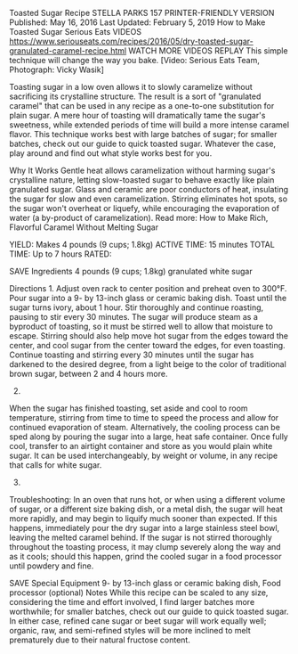 Toasted Sugar Recipe
STELLA PARKS
157     PRINTER-FRIENDLY VERSION
Published: May 16, 2016 Last Updated: February 5, 2019
How to Make Toasted Sugar
Serious Eats
VIDEOS
   https://www.seriouseats.com/recipes/2016/05/dry-toasted-sugar-granulated-caramel-recipe.html
WATCH MORE VIDEOS
REPLAY
This simple technique will change the way you bake. [Video: Serious Eats Team, Photograph: Vicky Wasik]

Toasting sugar in a low oven allows it to slowly caramelize without sacrificing its crystalline structure. The result is a sort of "granulated caramel" that can be used in any recipe as a one-to-one substitution for plain sugar. A mere hour of toasting will dramatically tame the sugar's sweetness, while extended periods of time will build a more intense caramel flavor. This technique works best with large batches of sugar; for smaller batches, check out our guide to quick toasted sugar. Whatever the case, play around and find out what style works best for you.

Why It Works
Gentle heat allows caramelization without harming sugar's crystalline nature, letting slow-toasted sugar to behave exactly like plain granulated sugar.
Glass and ceramic are poor conductors of heat, insulating the sugar for slow and even caramelization.
Stirring eliminates hot spots, so the sugar won't overheat or liquefy, while encouraging the evaporation of water (a by-product of caramelization).
Read more: How to Make Rich, Flavorful Caramel Without Melting Sugar

YIELD:
Makes 4 pounds (9 cups; 1.8kg)
ACTIVE TIME:
15 minutes
TOTAL TIME:
Up to 7 hours
RATED:
    
 SAVE
Ingredients
4 pounds (9 cups; 1.8kg) granulated white sugar

Directions
1.
Adjust oven rack to center position and preheat oven to 300°F. Pour sugar into a 9- by 13-inch glass or ceramic baking dish. Toast until the sugar turns ivory, about 1 hour. Stir thoroughly and continue roasting, pausing to stir every 30 minutes. The sugar will produce steam as a byproduct of toasting, so it must be stirred well to allow that moisture to escape. Stirring should also help move hot sugar from the edges toward the center, and cool sugar from the center toward the edges, for even toasting. Continue toasting and stirring every 30 minutes until the sugar has darkened to the desired degree, from a light beige to the color of traditional brown sugar, between 2 and 4 hours more.

2.
When the sugar has finished toasting, set aside and cool to room temperature, stirring from time to time to speed the process and allow for continued evaporation of steam. Alternatively, the cooling process can be sped along by pouring the sugar into a large, heat safe container. Once fully cool, transfer to an airtight container and store as you would plain white sugar. It can be used interchangeably, by weight or volume, in any recipe that calls for white sugar.

3.
Troubleshooting: In an oven that runs hot, or when using a different volume of sugar, or a different size baking dish, or a metal dish, the sugar will heat more rapidly, and may begin to liquify much sooner than expected. If this happens, immediately pour the dry sugar into a large stainless steel bowl, leaving the melted caramel behind. If the sugar is not stirred thoroughly throughout the toasting process, it may clump severely along the way and as it cools; should this happen, grind the cooled sugar in a food processor until powdery and fine.

 SAVE
Special Equipment
9- by 13-inch glass or ceramic baking dish, Food processor (optional)
Notes
While this recipe can be scaled to any size, considering the time and effort involved, I find larger batches more worthwhile; for smaller batches, check out our guide to quick toasted sugar. In either case, refined cane sugar or beet sugar will work equally well; organic, raw, and semi-refined styles will be more inclined to melt prematurely due to their natural fructose content.